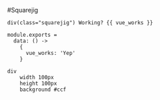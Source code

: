 #Squarejig

```pug
div(class="squarejig") Working? {{ vue_works }}
```

    module.exports =
      data: () ->
        {
          vue_works: 'Yep'
        }

```stylus
div
    width 100px
    height 100px
    background #ccf

```

